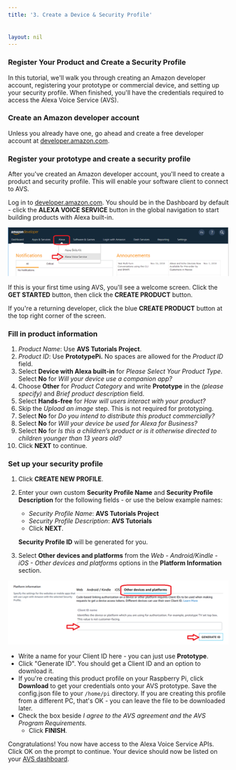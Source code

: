 ```yaml
---
title: '3. Create a Device & Security Profile'


layout: nil
---
```


### Register Your Product and Create a Security Profile

In this tutorial, we'll walk you through creating an Amazon developer account, registering your prototype or commercial device, and setting up your security profile. When finished, you'll have the credentials required to access the Alexa Voice Service (AVS).

### Create an Amazon developer account

Unless you already have one, go ahead and create a free developer account at [developer.amazon.com](https://developer.amazon.com/login.html).

### Register your prototype and create a security profile

After you've created an Amazon developer account, you'll need to create a product and security profile. This will enable your software client to connect to AVS.

Log in to [developer.amazon.com](https://developer.amazon.com/login.html).  You should be in the Dashboard by default - click the **ALEXA VOICE SERVICE** button in the global navigation to start building products with Alexa built-in.

![code](../assets/1-devportal-alexa-fixed.png)

If this is your first time using AVS, you'll see a welcome screen. Click the **GET STARTED** button, then click the **CREATE PRODUCT** button.

If you're a returning developer, click the blue **CREATE PRODUCT** button at the top right corner of the screen.

### Fill in product information

1. *Product Name*: Use **AVS Tutorials Project**.
2. *Product ID*: Use **PrototypePi.** No spaces are allowed for the *Product ID* field.
3. Select **Device with Alexa built-in** for *Please Select Your Product Type*.
  Select **No** for *Will your device use a companion app?*
4. Choose **Other** for *Product Category* and write **Prototype** in the *(please specify)* and *Brief product description* field.
5. Select **Hands-free** for *How will users interact with your product?*
7. Skip the *Upload an image* step.  This is not required for prototyping.
8. Select **No** for *Do you intend to distribute this product commercially?*
9. Select **No** for *Will your device be used for Alexa for Business?*
9. Select **No** for *Is this a children’s product or is it otherwise directed to children younger than 13 years old?*
10. Click **NEXT** to continue.

### Set up your security profile

1. Click **CREATE NEW PROFILE**.  

2. Enter your own custom **Security Profile Name** and **Security Profile Description** for the following fields - or use the below example names:   
	 - *Security Profile Name*: **AVS Tutorials Project**
	 - *Security Profile Description*: **AVS Tutorials**
	 - Click **NEXT**.  

	 **Security Profile ID** will be generated for you.

3. Select **Other devices and platforms** from the *Web - Android/Kindle - iOS - Other devices and platforms* options in the **Platform Information** section.

![platforms](../assets/1-otherdevicesplatforms-fixed.png)

   - Write a name for your Client ID here - you can just use **Prototype**.
   - Click "Generate ID".  You should get a Client ID and an option to download it.
   - If you're creating this product profile on your Raspberry Pi, click **Download** to get your credentials onto your AVS prototype.  Save the config.json file to your `/home/pi` directory.  If you are creating this profile from a different PC, that's OK - you can leave the file to be downloaded later.
   - Check the box beside *I agree to the AVS agreement and the AVS Program Requirements.*
	 - Click **FINISH**.


Congratulations!  You now have access to the Alexa Voice Service APIs.  Click OK on the prompt to continue.  Your device should now be listed on your [AVS dashboard](https://developer.amazon.com/avs/home.html#/avs/homes).
